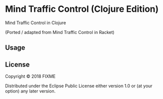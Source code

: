 # Mind Traffic Control (Clojure Edition)

Mind Traffic Control in Clojure  

(Ported / adapted from Mind Traffic Control in Racket)

## Usage



## License

Copyright © 2018 FIXME

Distributed under the Eclipse Public License either version 1.0 or (at
your option) any later version.
